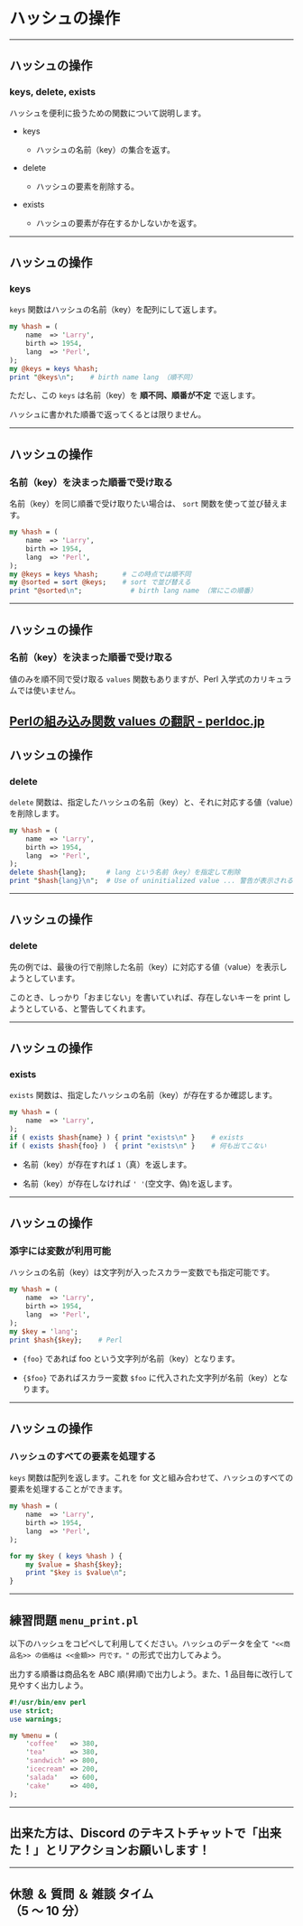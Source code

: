 # ハッシュの操作

---

## ハッシュの操作

### keys, delete, exists

ハッシュを便利に扱うための関数について説明します。

- keys

  - ハッシュの名前（key）の集合を返す。

- delete

  - ハッシュの要素を削除する。

- exists
  - ハッシュの要素が存在するかしないかを返す。

---

## ハッシュの操作

### keys

`keys` 関数はハッシュの名前（key）を配列にして返します。

```perl
my %hash = (
    name  => 'Larry',
    birth => 1954,
    lang  => 'Perl',
);
my @keys = keys %hash;
print "@keys\n";    # birth name lang （順不同）
```

ただし、この `keys` は名前（key）を **順不同、順番が不定** で返します。

ハッシュに書かれた順番で返ってくるとは限りません。

---

## ハッシュの操作

### 名前（key）を決まった順番で受け取る

名前（key）を同じ順番で受け取りたい場合は、 `sort` 関数を使って並び替えます。

```perl
my %hash = (
    name  => 'Larry',
    birth => 1954,
    lang  => 'Perl',
);
my @keys = keys %hash;      # この時点では順不同
my @sorted = sort @keys;    # sort で並び替える
print "@sorted\n";            # birth lang name （常にこの順番）
```

---

## ハッシュの操作

### 名前（key）を決まった順番で受け取る

値のみを順不同で受け取る `values` 関数もありますが、Perl 入学式のカリキュラムでは使いません。

[Perlの組み込み関数 values の翻訳 - perldoc.jp](https://perldoc.jp/func/values)
---

## ハッシュの操作

### delete

`delete` 関数は、指定したハッシュの名前（key）と、それに対応する値（value）を削除します。

```perl
my %hash = (
    name  => 'Larry',
    birth => 1954,
    lang  => 'Perl',
);
delete $hash{lang};     # lang という名前（key）を指定して削除
print "$hash{lang}\n";  # Use of uninitialized value ... 警告が表示される
```

---

## ハッシュの操作

### delete

先の例では、最後の行で削除した名前（key）に対応する値（value）を表示しようとしています。

このとき、しっかり「おまじない」を書いていれば、存在しないキーを print しようとしている、と警告してくれます。

---

## ハッシュの操作

### exists

`exists` 関数は、指定したハッシュの名前（key）が存在するか確認します。

```perl
my %hash = (
    name  => 'Larry',
);
if ( exists $hash{name} ) { print "exists\n" }    # exists
if ( exists $hash{foo} )  { print "exists\n" }    # 何も出てこない
```

- 名前（key）が存在すれば `1`（真）を返します。

- 名前（key）が存在しなければ `' '`(空文字、偽)を返します。

---

## ハッシュの操作

### 添字には変数が利用可能

ハッシュの名前（key）は文字列が入ったスカラー変数でも指定可能です。

```perl
my %hash = (
    name  => 'Larry',
    birth => 1954,
    lang  => 'Perl',
);
my $key = 'lang';
print $hash{$key};    # Perl
```

- `{foo}` であれば foo という文字列が名前（key）となります。

- `{$foo}` であればスカラー変数 `$foo` に代入された文字列が名前（key）となります。

---

## ハッシュの操作

### ハッシュのすべての要素を処理する

`keys` 関数は配列を返します。これを for 文と組み合わせて、ハッシュのすべての要素を処理することができます。

```perl
my %hash = (
    name  => 'Larry',
    birth => 1954,
    lang  => 'Perl',
);

for my $key ( keys %hash ) {
    my $value = $hash{$key};
    print "$key is $value\n";
}
```

---

## 練習問題 `menu_print.pl`

以下のハッシュをコピペして利用してください。ハッシュのデータを全て `"<<商品名>> の価格は <<金額>> 円です。"` の形式で出力してみよう。

出力する順番は商品名を ABC 順(昇順)で出力しよう。また、1 品目毎に改行して見やすく出力しよう。

```perl
#!/usr/bin/env perl
use strict;
use warnings;

my %menu = (
    'coffee'   => 380,
    'tea'      => 380,
    'sandwich' => 800,
    'icecream' => 200,
    'salada'   => 600,
    'cake'     => 400,
);
```

---

## 出来た方は、Discord のテキストチャットで「出来た！」とリアクションお願いします！

---

## 休憩 ＆ 質問 ＆ 雑談 タイム<br>（5 〜 10 分）
